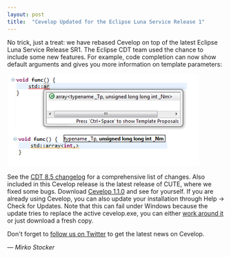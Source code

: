 ```yaml
---
layout: post
title:  "Cevelop Updated for the Eclipse Luna Service Release 1"
---
```


No trick, just a treat: we have rebased Cevelop on top of the latest Eclipse Luna Service Release SR1. The Eclipse CDT team used the chance to include some new features. For example, code completion can now show default arguments and gives you more information on template parameters:

![Improved Content Assist for Templates](/img/content-assist-template-parameters.png)

See the [CDT 8.5 changelog](https://wiki.eclipse.org/CDT/User/NewIn85) for a comprehensive list of changes. Also included in this Cevelop release is the latest release of CUTE, where we fixed some bugs. Download [Cevelop 1.1.0](/download) and see for yourself. If you are already using Cevelop, you can also update your installation through Help -> Check for Updates. Note that this can fail under Windows because the update tries to replace the active cevelop.exe, you can either [work around it](http://stackoverflow.com/questions/22427728/eclipse-kepler-cant-install-updates) or just download a fresh copy.

Don't forget to [follow us on Twitter](http://twitter.com/cevelop) to get the latest news on Cevelop.

<p class="pull-right">
  <em>&mdash; Mirko Stocker</em>
</p>
